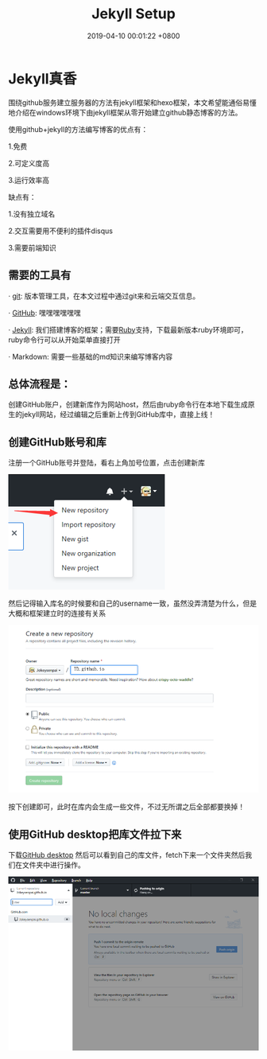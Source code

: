 ﻿---
layout: post
title:  "Jekyll Setup"
date:   2019-04-10 00:01:22 +0800
categories: Routine
---
# Jekyll真香

围绕github服务建立服务器的方法有jekyll框架和hexo框架，本文希望能通俗易懂地介绍在windows环境下由jekyll框架从零开始建立github静态博客的方法。

使用github+jekyll的方法编写博客的优点有：

1.免费

2.可定义度高

3.运行效率高

缺点有：

1.没有独立域名

2.交互需要用不便利的插件disqus

3.需要前端知识

## 需要的工具有

· [git][1]: 版本管理工具，在本文过程中通过git来和云端交互信息。

· [GitHub][2]: 嘿嘿嘿嘿嘿嘿

· [Jekyll][3]: 我们搭建博客的框架；需要[Ruby][4]支持，下载最新版本ruby环境即可，ruby命令行可以从开始菜单直接打开

· Markdown: 需要一些基础的md知识来编写博客内容

## 总体流程是：
	
创建GitHub账户，创建新库作为网站host，然后由ruby命令行在本地下载生成原生的jekyll网站，经过编辑之后重新上传到GitHub库中，直接上线！

## 创建GitHub账号和库

注册一个GitHub账号并登陆，看右上角加号位置，点击创建新库

![repo](https://github.com/Jokeysenpai/Jokeysenpai.github.io/blob/master/_img/image1.png)

然后记得输入库名的时候要和自己的username一致，虽然没弄清楚为什么，但是大概和框架建立时的连接有关系

![na](https://github.com/Jokeysenpai/Jokeysenpai.github.io/blob/master/_img/image2.png)

按下创建即可，此时在库内会生成一些文件，不过无所谓之后全部都要换掉！

## 使用GitHub desktop把库文件拉下来

下载[GitHub desktop][5] 然后可以看到自己的库文件，fetch下来一个文件夹然后我们在文件夹中进行操作。

![fetch](https://github.com/Jokeysenpai/Jokeysenpai.github.io/blob/master/_img/image3.png)












[1]: https://git-scm.com/
[2]: https://github.com/
[3]: https://jekyllrb.com/
[4]: https://www.ruby-lang.org/en/downloads/
[5]: https://desktop.github.com/
